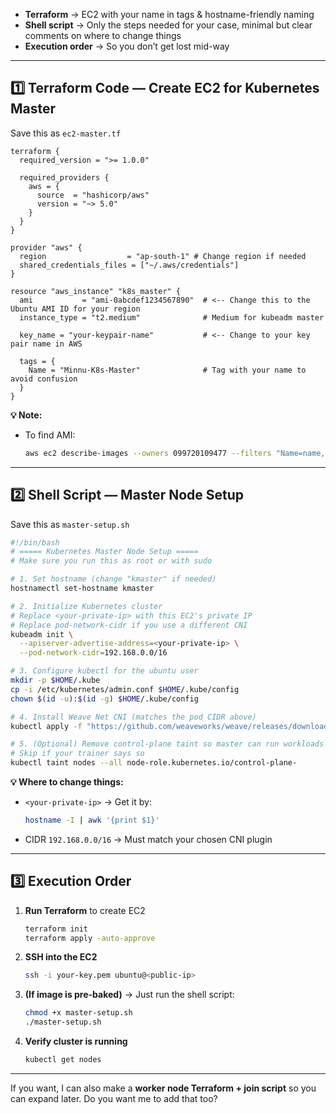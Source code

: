 
* **Terraform** → EC2 with your name in tags & hostname-friendly naming
* **Shell script** → Only the steps needed for your case, minimal but clear comments on where to change things
* **Execution order** → So you don’t get lost mid-way

---

## **1️⃣ Terraform Code — Create EC2 for Kubernetes Master**

Save this as `ec2-master.tf`

```hcl
terraform {
  required_version = ">= 1.0.0"

  required_providers {
    aws = {
      source  = "hashicorp/aws"
      version = "~> 5.0"
    }
  }
}

provider "aws" {
  region                  = "ap-south-1" # Change region if needed
  shared_credentials_files = ["~/.aws/credentials"]
}

resource "aws_instance" "k8s_master" {
  ami           = "ami-0abcdef1234567890"  # <-- Change this to the Ubuntu AMI ID for your region
  instance_type = "t2.medium"              # Medium for kubeadm master

  key_name = "your-keypair-name"           # <-- Change to your key pair name in AWS

  tags = {
    Name = "Minnu-K8s-Master"              # Tag with your name to avoid confusion
  }
}
```

**💡 Note:**

* To find AMI:

  ```bash
  aws ec2 describe-images --owners 099720109477 --filters "Name=name,Values=ubuntu/images/hvm-ssd/ubuntu-*-20.04-amd64-server-*" --region ap-south-1 --query 'Images[*].[ImageId,Name]' --output table
  ```

---

## **2️⃣ Shell Script — Master Node Setup**

Save this as `master-setup.sh`

```bash
#!/bin/bash
# ===== Kubernetes Master Node Setup =====
# Make sure you run this as root or with sudo

# 1. Set hostname (change "kmaster" if needed)
hostnamectl set-hostname kmaster

# 2. Initialize Kubernetes cluster
# Replace <your-private-ip> with this EC2's private IP
# Replace pod-network-cidr if you use a different CNI
kubeadm init \
  --apiserver-advertise-address=<your-private-ip> \
  --pod-network-cidr=192.168.0.0/16

# 3. Configure kubectl for the ubuntu user
mkdir -p $HOME/.kube
cp -i /etc/kubernetes/admin.conf $HOME/.kube/config
chown $(id -u):$(id -g) $HOME/.kube/config

# 4. Install Weave Net CNI (matches the pod CIDR above)
kubectl apply -f "https://github.com/weaveworks/weave/releases/download/v2.8.1/weave-daemonset-k8s.yaml"

# 5. (Optional) Remove control-plane taint so master can run workloads
# Skip if your trainer says so
kubectl taint nodes --all node-role.kubernetes.io/control-plane-
```

**💡 Where to change things:**

* `<your-private-ip>` → Get it by:

  ```bash
  hostname -I | awk '{print $1}'
  ```
* CIDR `192.168.0.0/16` → Must match your chosen CNI plugin

---

## **3️⃣ Execution Order**

1. **Run Terraform** to create EC2

   ```bash
   terraform init
   terraform apply -auto-approve
   ```
2. **SSH into the EC2**

   ```bash
   ssh -i your-key.pem ubuntu@<public-ip>
   ```
3. **(If image is pre-baked)** → Just run the shell script:

   ```bash
   chmod +x master-setup.sh
   ./master-setup.sh
   ```
4. **Verify cluster is running**

   ```bash
   kubectl get nodes
   ```

---

If you want, I can also make a **worker node Terraform + join script** so you can expand later.
Do you want me to add that too?
